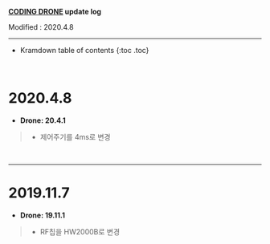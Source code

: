 **[CODING DRONE](/documents/kr/products/e_drone/) update log**

Modified : 2020.4.8

---

* Kramdown table of contents
{:toc .toc}


<br>


# 2020.4.8

- **Drone: 20.4.1**

> - 제어주기를 4ms로 변경


<br>

---


# 2019.11.7

- **Drone: 19.11.1**

> - RF칩을 HW2000B로 변경

<br>
